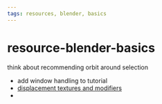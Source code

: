 ```yaml
---
tags: resources, blender, basics
---
```

# resource-blender-basics

think about recommending orbit around selection

* add window handling to tutorial
* [displacement textures and modifiers](https://www.youtube.com/watch?v=xF-l5d80oCU)
* 